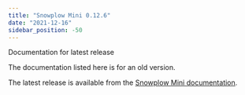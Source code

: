 ```yaml
---
title: "Snowplow Mini 0.12.6"
date: "2021-12-16"
sidebar_position: -50
---
```


Documentation for latest release

The documentation listed here is for an old version.

The latest release is available from the [Snowplow Mini documentation](/docs/pipeline-components-and-applications/snowplow-mini/).

